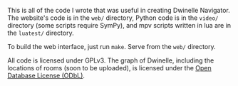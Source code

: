 This is all of the code I wrote that was useful in creating Dwinelle Navigator.  The website's code is in the `web/` directory, Python code is in the `video/` directory (some scripts require SymPy), and mpv scripts written in lua are in the `luatest/` directory.

To build the web interface, just run `make`. Serve from the `web/` directory.

All code is licensed under GPLv3.  The graph of Dwinelle, including the locations of rooms (soon to be uploaded), is licensed under the [Open Database License (ODbL)](http://opendatacommons.org/licenses/odbl/1.0/).
